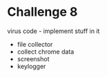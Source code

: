 # Challenge 8

virus code - implement stuff in it
- file collector
- collect chrome data
- screenshot
- keylogger

